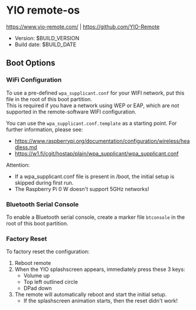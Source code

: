 # YIO remote-os

<https://www.yio-remote.com/> | <https://github.com/YIO-Remote>

- Version: $BUILD_VERSION
- Build date: $BUILD_DATE

## Boot Options

### WiFi Configuration

To use a pre-defined `wpa_supplicant.conf` for your WIFI network, put this file in the root of this boot partition.  
This is required if you have a network using WEP or EAP, which are not supported in the remote-software WIFI configuration.

You can use the `wpa_supplicant.conf.template` as a starting point. For further information, please see:

- <https://www.raspberrypi.org/documentation/configuration/wireless/headless.md>
- <https://w1.fi/cgit/hostap/plain/wpa_supplicant/wpa_supplicant.conf>

Attention:

- If a wpa_supplicant.conf file is present in /boot, the initial setup is skipped during first run.
- The Raspberry Pi 0 W doesn't support 5GHz networks!

### Bluetooth Serial Console

To enable a Bluetooth serial console, create a marker file `btconsole` in the root of this boot partition.

### Factory Reset

To factory reset the configuration:

1. Reboot remote
2. When the YIO splashscreen appears, immediately press these 3 keys:
   - Volume up
   - Top left outlined circle
   - DPad down
3. The remote will automatically reboot and start the initial setup.
   - If the splashscreen animation starts, then the reset didn't work!
